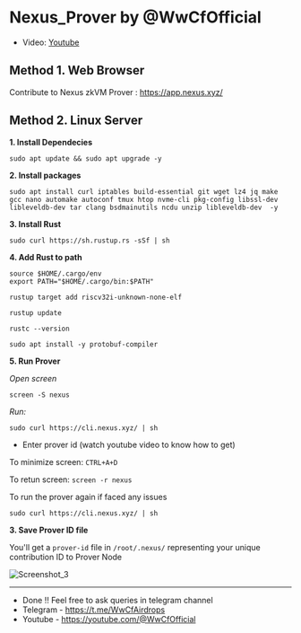 # Nexus_Prover by @WwCfOfficial

- Video: [Youtube](https://youtu.be/j2kyQtwtmjw)

## Method 1. Web Browser
Contribute to Nexus zkVM Prover : https://app.nexus.xyz/


## Method 2. Linux Server
**1. Install Dependecies**
```console
sudo apt update && sudo apt upgrade -y
```
**2. Install packages**
```console
sudo apt install curl iptables build-essential git wget lz4 jq make gcc nano automake autoconf tmux htop nvme-cli pkg-config libssl-dev libleveldb-dev tar clang bsdmainutils ncdu unzip libleveldb-dev  -y
```
**3. Install Rust**
```console
sudo curl https://sh.rustup.rs -sSf | sh
```
**4. Add Rust to path**
```console
source $HOME/.cargo/env
export PATH="$HOME/.cargo/bin:$PATH"
```
```console
rustup target add riscv32i-unknown-none-elf
```
```console
rustup update

rustc --version
```
```console
sudo apt install -y protobuf-compiler
```

**5. Run Prover**

*Open screen*
```console
screen -S nexus
```
*Run:*
```console
sudo curl https://cli.nexus.xyz/ | sh
```
- Enter prover id (watch youtube video to know how to get)

To minimize screen: `CTRL+A+D`

To retun screen: `screen -r nexus`

To run the prover again if faced any issues
```console
sudo curl https://cli.nexus.xyz/ | sh
```

**3. Save Prover ID file**

You'll get a `prover-id` file in `/root/.nexus/` representing your unique contribution ID to Prover Node

![Screenshot_3](https://github.com/user-attachments/assets/5362c2b7-f116-4086-aeec-44fc7b425d05)


---
- Done !! Feel free to ask queries in telegram channel
- Telegram - https://t.me/WwCfAirdrops
- Youtube - https://youtube.com/@WwCfOfficial
